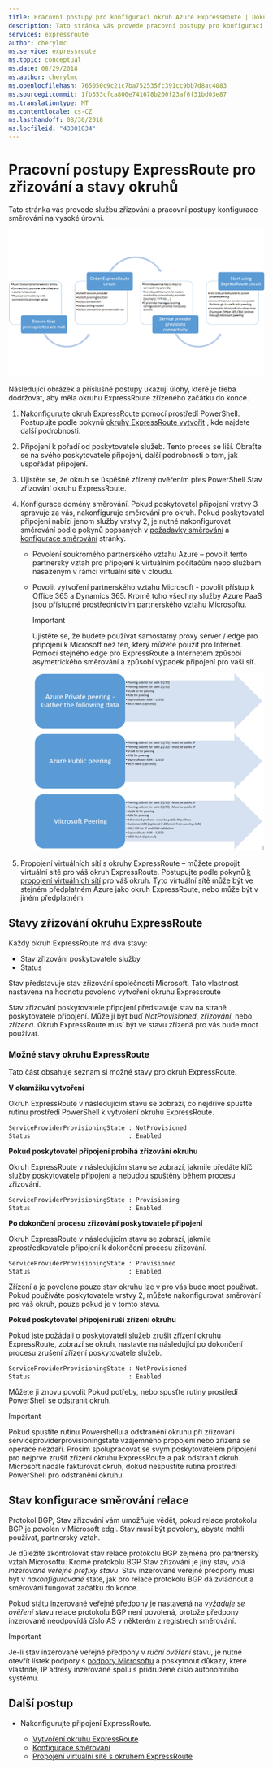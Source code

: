 ```yaml
---
title: Pracovní postupy pro konfiguraci okruh Azure ExpressRoute | Dokumentace Microsoftu
description: Tato stránka vás provede pracovní postupy pro konfiguraci okruh ExpressRoute a partnerské vztahy
services: expressroute
author: cherylmc
ms.service: expressroute
ms.topic: conceptual
ms.date: 08/29/2018
ms.author: cherylmc
ms.openlocfilehash: 765050c9c21c7ba752535fc391cc9bb7d8ac4083
ms.sourcegitcommit: 1fb353cfca800e741678b200f23af6f31bd03e87
ms.translationtype: MT
ms.contentlocale: cs-CZ
ms.lasthandoff: 08/30/2018
ms.locfileid: "43301034"
---
```

# <a name="expressroute-workflows-for-circuit-provisioning-and-circuit-states"></a>Pracovní postupy ExpressRoute pro zřizování a stavy okruhů
Tato stránka vás provede službu zřizování a pracovní postupy konfigurace směrování na vysoké úrovni.

![](./media/expressroute-workflows/expressroute-circuit-workflow.png)

Následující obrázek a příslušné postupy ukazují úlohy, které je třeba dodržovat, aby měla okruhu ExpressRoute zřízeného začátku do konce. 

1. Nakonfigurujte okruh ExpressRoute pomocí prostředí PowerShell. Postupujte podle pokynů [okruhy ExpressRoute vytvořit](expressroute-howto-circuit-classic.md) , kde najdete další podrobnosti.
2. Připojení k pořadí od poskytovatele služeb. Tento proces se liší. Obraťte se na svého poskytovatele připojení, další podrobnosti o tom, jak uspořádat připojení.
3. Ujistěte se, že okruh se úspěšně zřízený ověřením přes PowerShell Stav zřizování okruhu ExpressRoute. 
4. Konfigurace domény směrování. Pokud poskytovatel připojení vrstvy 3 spravuje za vás, nakonfiguruje směrování pro okruh. Pokud poskytovatel připojení nabízí jenom služby vrstvy 2, je nutné nakonfigurovat směrování podle pokynů popsaných v [požadavky směrování](expressroute-routing.md) a [konfigurace směrování](expressroute-howto-routing-classic.md) stránky.
   
   * Povolení soukromého partnerského vztahu Azure – povolit tento partnerský vztah pro připojení k virtuálním počítačům nebo službám nasazeným v rámci virtuální sítě v cloudu.

   * Povolit vytvoření partnerského vztahu Microsoft - povolit přístup k Office 365 a Dynamics 365. Kromě toho všechny služby Azure PaaS jsou přístupné prostřednictvím partnerského vztahu Microsoftu.
     
     > [!IMPORTANT]
     > Ujistěte se, že budete používat samostatný proxy server / edge pro připojení k Microsoft než ten, který můžete použít pro Internet. Pomocí stejného edge pro ExpressRoute a Internetem způsobí asymetrického směrování a způsobí výpadek připojení pro vaši síť.
     > 
     > 
     
     ![](./media/expressroute-workflows/routing-workflow.png)
5. Propojení virtuálních sítí s okruhy ExpressRoute – můžete propojit virtuální sítě pro váš okruh ExpressRoute. Postupujte podle pokynů [k propojení virtuálních sítí](expressroute-howto-linkvnet-arm.md) pro váš okruh. Tyto virtuální sítě může být ve stejném předplatném Azure jako okruh ExpressRoute, nebo může být v jiném předplatném.

## <a name="expressroute-circuit-provisioning-states"></a>Stavy zřizování okruhu ExpressRoute
Každý okruh ExpressRoute má dva stavy:

* Stav zřizování poskytovatele služby
* Status

Stav představuje stav zřizování společnosti Microsoft. Tato vlastnost nastavena na hodnotu povoleno vytvoření okruhu Expressroute

Stav zřizování poskytovatele připojení představuje stav na straně poskytovatele připojení. Může jí být buď *NotProvisioned*, *zřizování*, nebo *zřízená*. Okruh ExpressRoute musí být ve stavu zřízená pro vás bude moct používat.

### <a name="possible-states-of-an-expressroute-circuit"></a>Možné stavy okruhu ExpressRoute
Tato část obsahuje seznam si možné stavy pro okruh ExpressRoute.

**V okamžiku vytvoření**

Okruh ExpressRoute v následujícím stavu se zobrazí, co nejdříve spusťte rutinu prostředí PowerShell k vytvoření okruhu ExpressRoute.

    ServiceProviderProvisioningState : NotProvisioned
    Status                           : Enabled


**Pokud poskytovatel připojení probíhá zřizování okruhu**

Okruh ExpressRoute v následujícím stavu se zobrazí, jakmile předáte klíč služby poskytovatele připojení a nebudou spuštěny během procesu zřizování.

    ServiceProviderProvisioningState : Provisioning
    Status                           : Enabled


**Po dokončení procesu zřizování poskytovatele připojení**

Okruh ExpressRoute v následujícím stavu se zobrazí, jakmile zprostředkovatele připojení k dokončení procesu zřizování.

    ServiceProviderProvisioningState : Provisioned
    Status                           : Enabled

Zřízení a je povoleno pouze stav okruhu lze v pro vás bude moct používat. Pokud používáte poskytovatele vrstvy 2, můžete nakonfigurovat směrování pro váš okruh, pouze pokud je v tomto stavu.

**Pokud poskytovatel připojení ruší zřízení okruhu**

Pokud jste požádali o poskytovateli služeb zrušit zřízení okruhu ExpressRoute, zobrazí se okruh, nastavte na následující po dokončení procesu zrušení zřízení poskytovatele služeb.

    ServiceProviderProvisioningState : NotProvisioned
    Status                           : Enabled


Můžete ji znovu povolit Pokud potřeby, nebo spusťte rutiny prostředí PowerShell se odstranit okruh.  

> [!IMPORTANT]
> Pokud spustíte rutinu Powershellu a odstranění okruhu při zřizování serviceproviderprovisioningstate vzájemného propojení nebo zřízená se operace nezdaří. Prosím spolupracovat se svým poskytovatelem připojení pro nejprve zrušit zřízení okruhu ExpressRoute a pak odstranit okruh. Microsoft nadále fakturovat okruh, dokud nespustíte rutina prostředí PowerShell pro odstranění okruhu.
> 
> 

## <a name="routing-session-configuration-state"></a>Stav konfigurace směrování relace
Protokol BGP, Stav zřizování vám umožňuje vědět, pokud relace protokolu BGP je povolen v Microsoft edgi. Stav musí být povoleny, abyste mohli používat, partnerský vztah.

Je důležité zkontrolovat stav relace protokolu BGP zejména pro partnerský vztah Microsoftu. Kromě protokolu BGP Stav zřizování je jiný stav, volá *inzerované veřejné prefixy stavu*. Stav inzerované veřejné předpony musí být v *nakonfigurované* state, jak pro relace protokolu BGP dá zvládnout a směrování fungovat začátku do konce. 

Pokud státu inzerované veřejné předpony je nastavená na *vyžaduje se ověření* stavu relace protokolu BGP není povolená, protože předpony inzerované neodpovídá číslo AS v některém z registrech směrování. 

> [!IMPORTANT]
> Je-li stav inzerované veřejné předpony v *ruční ověření* stavu, je nutné otevřít lístek podpory s [podpory Microsoftu](https://portal.azure.com/?#blade/Microsoft_Azure_Support/HelpAndSupportBlade) a poskytnout důkazy, které vlastníte, IP adresy inzerované spolu s přidružené číslo autonomního systému.
> 
> 

## <a name="next-steps"></a>Další postup
* Nakonfigurujte připojení ExpressRoute.
  
  * [Vytvoření okruhu ExpressRoute](expressroute-howto-circuit-arm.md)
  * [Konfigurace směrování](expressroute-howto-routing-arm.md)
  * [Propojení virtuální sítě s okruhem ExpressRoute](expressroute-howto-linkvnet-arm.md)

